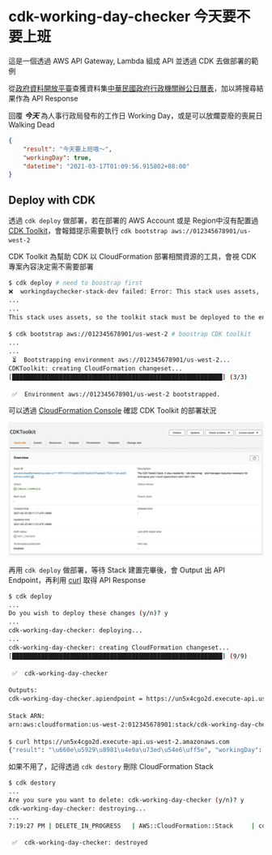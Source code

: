 # cdk-working-day-checker 今天要不要上班

這是一個透過 AWS API Gateway, Lambda 組成 API 並透過 CDK 去做部署的範例

從[政府資料開放平臺](https://data.gov.tw/)查獲資料集[中華民國政府行政機關辦公日曆表](https://data.gov.tw/dataset/14718)，加以將搜尋結果作為 API Response

回覆 ***今天*** 為人事行政局發布的工作日 Working Day，或是可以放爛耍廢的喪屍日 Walking Dead

```json
{
    "result": "今天要上班哦～", 
    "workingDay": true, 
    "datetime": "2021-03-17T01:09:56.915802+08:00"
}
```

## Deploy with CDK

透過 `cdk deploy` 做部署，若在部署的 AWS Account 或是 Region中沒有配置過 [CDK Toolkit](https://docs.aws.amazon.com/zh_tw/cdk/latest/guide/cli.html)，會報錯提示需要執行 `cdk bootstrap aws://012345678901/us-west-2`

CDK Toolkit 為幫助 CDK 以 CloudFormation 部署相關資源的工具，會視 CDK 專案內容決定需不需要部署

```bash
$ cdk deploy # need to boostrap first
❌  workingdaychecker-stack-dev failed: Error: This stack uses assets, so the toolkit stack must be deployed to the environment (Run "cdk bootstrap aws://012345678901/us-west-2")
...
...
This stack uses assets, so the toolkit stack must be deployed to the environment (Run "cdk bootstrap aws://012345678901/us-west-2")

$ cdk bootstrap aws://012345678901/us-west-2 # boostrap CDK toolkit
...
...
 ⏳  Bootstrapping environment aws://012345678901/us-west-2...
CDKToolkit: creating CloudFormation changeset...
[██████████████████████████████████████████████████████████] (3/3)

 ✅  Environment aws://012345678901/us-west-2 bootstrapped.
```

可以透過 [CloudFormation Console](https://console.aws.amazon.com/cloudformation/) 確認 CDK Toolkit 的部署狀況

![cdk-toolkit](./images/cdk-toolkit.jpg)

再用 `cdk deploy` 做部署，等待 Stack 建置完畢後，會 Output 出 API Endpoint，再利用 [curl](https://curl.se/) 取得 API Response

```bash
$ cdk deploy
...
Do you wish to deploy these changes (y/n)? y
...
cdk-working-day-checker: deploying...
...
cdk-working-day-checker: creating CloudFormation changeset...
[██████████████████████████████████████████████████████████] (9/9)

 ✅  cdk-working-day-checker

Outputs:
cdk-working-day-checker.apiendpoint = https://un5x4cgo2d.execute-api.us-west-2.amazonaws.com

Stack ARN:
arn:aws:cloudformation:us-west-2:012345678901:stack/cdk-working-day-checker/841a3420-752d-11eb-ae25-0afc95244fe9

$ curl https://un5x4cgo2d.execute-api.us-west-2.amazonaws.com
{"result": "\u660e\u5929\u8981\u4e0a\u73ed\u54e6\uff5e", "workingDay": true, "datetime": "2021-03-04T10:05:00.166838+08:00"}
```

如果不用了，記得透過 `cdk destory` 刪除 CloudFormation Stack

```bash
$ cdk destory
...
Are you sure you want to delete: cdk-working-day-checker (y/n)? y
cdk-working-day-checker: destroying...
...
7:19:27 PM | DELETE_IN_PROGRESS   | AWS::CloudFormation::Stack     | cdk-working-day-checker

 ✅  cdk-working-day-checker: destroyed
```
